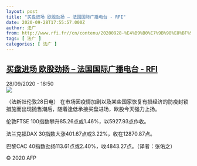 ```yaml
---
layout: post
title: "买盘进场 欧股劲扬 – 法国国际广播电台 - RFI"
date: 2020-09-28T17:55:57.000Z
author: 法广
from: http://www.rfi.fr//cn/contenu/20200928-%E4%B9%B0%E7%9B%98%E8%BF%9B%E5%9C%BA-%E6%AC%A7%E8%82%A1%E5%8A%B2%E6%89%AC
tags: [ 法广 ]
categories: [ 法广 ]
---
```

<!--1601315757000-->
[买盘进场 欧股劲扬 – 法国国际广播电台 - RFI](http://www.rfi.fr//cn/contenu/20200928-%E4%B9%B0%E7%9B%98%E8%BF%9B%E5%9C%BA-%E6%AC%A7%E8%82%A1%E5%8A%B2%E6%89%AC)
------

<div>
<div>28/09/2020 - 18:50</div><img src="https://s.rfi.fr/media/display/58a15e76-01ac-11eb-b35a-005056a964fe/w:310/p:16x9/eco0001b.200929005001.jpg"><div class="t-content__body u-clearfix">            <p>（法新社伦敦28日电）    在市场因疫情加剧以及某些国家恢复有损经济的防疫封锁措施而出现抛售潮后，随着逢低承接买盘进场，欧股今天强力上扬。</p><p>    伦敦FTSE 100指数攀升85.26点或1.46%，以5927.93点作收。</p><p>    法兰克福DAX 30指数大涨401.67点或3.22%，收在12870.87点。</p><p>    巴黎CAC 40指数劲扬113.61点或2.40%，收4843.27点。（译者：张佑之）</p>            <p class="t-copyright">© 2020 AFP</p>        </div>
</div>

